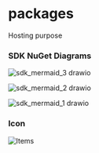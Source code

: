 # packages
Hosting purpose


### SDK NuGet Diagrams

![sdk_mermaid_3 drawio](https://github.com/user-attachments/assets/6fc2f5d7-9893-4a89-b580-3b703a7e73dc)

![sdk_mermaid_2 drawio](https://github.com/user-attachments/assets/28fefba3-de9e-4239-809c-83d58e046766)

![sdk_mermaid_1 drawio](https://github.com/user-attachments/assets/4c6aef51-65ad-4204-8966-0a790844cb91)

### Icon

![Items](https://github.com/user-attachments/assets/693ed595-7235-484f-af36-739313909042)

